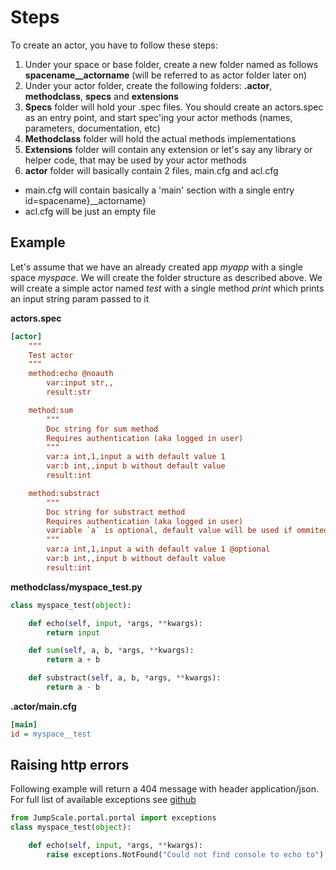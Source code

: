 Steps
=====

To create an actor, you have to follow these steps:

1.  Under your space or base folder, create a new folder named as follows
    **spacename\_\_actorname** (will be referred to as actor folder
    later on)
2.  Under your actor folder, create the following folders: **.actor**,
    **methodclass**, **specs** and **extensions**
3.  **Specs** folder will hold your .spec files. You should create an
    actors.spec as an entry point, and start spec'ing your actor methods
    (names, parameters, documentation, etc)
4.  **Methodclass** folder will hold the actual methods implementations
5.  **Extensions** folder will contain any extension or let's say any
    library or helper code, that may be used by your actor methods
6.  **actor** folder will basically contain 2 files, main.cfg and
    acl.cfg

-   main.cfg will contain basically a 'main' section with a single entry
    id=spacename}\_\_actorname}
-   acl.cfg will be just an empty file

Example
-------

Let's assume that we have an already created app *myapp* with a single
space *myspace*. We will create the folder structure as described above.
We will create a simple actor named *test* with a single method *print*
which prints an input string param passed to it

**actors.spec**

```cfg
[actor]
    """
    Test actor
    """
    method:echo @noauth
        var:input str,,
        result:str

    method:sum
        """
        Doc string for sum method
        Requires authentication (aka logged in user)
        """
        var:a int,1,input a with default value 1
        var:b int,,input b without default value
        result:int

    method:substract
        """
        Doc string for substract method
        Requires authentication (aka logged in user)
        variable `a` is optional, default value will be used if ommited
        """
        var:a int,1,input a with default value 1 @optional
        var:b int,,input b without default value
        result:int

```

**methodclass/myspace\_test.py**

```python
class myspace_test(object):

    def echo(self, input, *args, **kwargs):
        return input

    def sum(self, a, b, *args, **kwargs):
        return a + b

    def substract(self, a, b, *args, **kwargs):
        return a - b

```

**.actor/main.cfg**

```cfg
[main]
id = myspace__test
```

## Raising http errors

Following example will return a 404 message with header application/json.
For full list of available exceptions see [github](https://github.com/jumpscale/jumpscale_portal/blob/master/lib/portal/portal/exceptions.py)

```python
from JumpScale.portal.portal import exceptions
class myspace_test(object):

    def echo(self, input, *args, **kwargs):
        raise exceptions.NotFound("Could not find console to echo to")
```